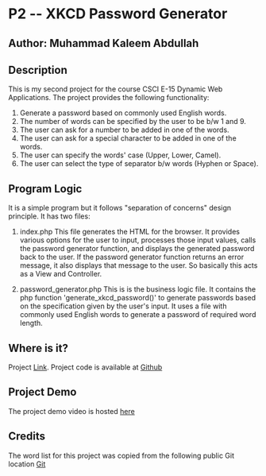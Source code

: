 # P2 -- XKCD Password Generator

## Author: Muhammad Kaleem Abdullah

## Description

This is my second project for the course CSCI E-15 Dynamic Web Applications. The project provides the following functionality:

1. Generate a password based on commonly used English words.
2. The number of words can be specified by the user to be b/w 1 and 9.
3. The user can ask for a number to be added in one of the words.
4. The user can ask for a special character to be added in one of the words.
5. The user can specify the words' case (Upper, Lower, Camel).
6. The user can select the type of separator b/w words (Hyphen or Space).


## Program Logic

It is a simple program but it follows "separation of concerns" design principle. It has two files:

1. index.php
                This file generates the HTML for the browser. It provides various options for the user to input, processes those input values, calls the password generator function, and displays the generated password back to the user. If the password generator function returns an error message, it also displays that message to the user. So basically this acts as a View and Controller.

2. password_generator.php
                This is is the business logic file. It contains the php function 'generate_xkcd_password()' to generate passwords based on the specification given by the user's input. It uses a file with commonly used English words to generate a password of required word length. 


## Where is it?

Project [Link](http://p2.kaleemabdullah.com).
Project code is available at [Github](https://github.com/mkabdullah/p2)

## Project Demo

The project demo video is hosted [here](https://www.youtube.com/watch?v=IBIFS2pegzk)

## Credits
The word list for this project was copied from the following public Git location [Git](https://github.com/first20hours/google-10000-english)
